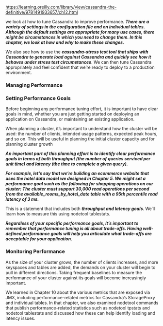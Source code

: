 https://learning.oreilly.com/library/view/cassandra-the-definitive/9781491933657/ch12.html

we look at how to tune Cassandra to improve performance. ***There are a variety of settings in the configuration file and on individual tables. Although the default settings are appropriate for many use cases, there might be circumstances in which you need to change them. In this chapter, we look at how and why to make these changes.***

We also see how to use the ***cassandra-stress test tool that ships with Cassandra to generate load against Cassandra and quickly see how it behaves under stress test circumstances***. We can then tune Cassandra appropriately and feel confident that we’re ready to deploy to a production environment.

### Managing Performance

### Setting Performance Goals
Before beginning any performance tuning effort, it is important to have clear goals in mind, whether you are just getting started on deploying an application on Cassandra, or maintaining an existing application.

When planning a cluster, it’s important to understand how the cluster will be used: the number of clients, intended usage patterns, expected peak hours, and so on. This will be useful in planning the initial cluster capacity and for planning cluster growth


***An important part of this planning effort is to identify clear performance goals in terms of both throughput (the number of queries serviced per unit time) and latency (the time to complete a given query).***


***For example, let’s say that we’re building an ecommerce website that uses the hotel data model we designed in Chapter 5. We might set a performance goal such as the following for shopping operations on our cluster:
The cluster must support 30,000 read operations per second from the available_rooms_by_hotel_date table with a 95th percentile read latency of 3 ms.***

This is a statement that includes both ***throughput and latency goals***. We’ll learn how to measure this using nodetool tablestats.


***Regardless of your specific performance goals, it’s important to remember that performance tuning is all about trade-offs. Having well-defined performance goals will help you articulate what trade-offs are acceptable for your application***. 


### Monitoring Performance
As the size of your cluster grows, the number of clients increases, and more keyspaces and tables are added, the demands on your cluster will begin to pull in different directions. Taking frequent baselines to measure the performance of your cluster against its goals will become increasingly important.


We learned in Chapter 10 about the various metrics that are exposed via JMX, including performance-related metrics for Cassandra’s StorageProxy and individual tables.  In that chapter, we also examined nodetool commands that publish performance-related statistics such as nodetool tpstats and nodetool tablestats and discussed how these can help identify loading and latency issues.











